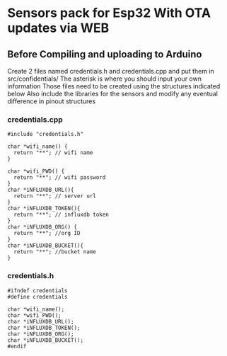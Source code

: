 # Sensors pack for Esp32 With OTA updates via WEB

## Before Compiling and uploading to Arduino
Create 2 files named credentials.h and credentials.cpp and put them in src/confidentials/
The asterisk is where you should input your own information
Those files need to be created using the structures indicated below
Also include the libraries for the sensors and modify any eventual difference in pinout structures
### credentials.cpp
```
#include "credentials.h"

char *wifi_name() {
  return "**"; // wifi name
}

char *wifi_PWD() {
  return "**"; // wifi password
}
char *iNFLUXDB_URL(){
  return "**"; // server url
}
char *iNFLUXDB_TOKEN(){
  return "**"; // influxdb token
}
char *iNFLUXDB_ORG() {
  return "**"; //org ID
}
char *iNFLUXDB_BUCKET(){
  return "**"; //bucket name
}
```
### credentials.h
```
#ifndef credentials
#define credentials

char *wifi_name();
char *wifi_PWD();
char *iNFLUXDB_URL();
char *iNFLUXDB_TOKEN();
char *iNFLUXDB_ORG();
char *iNFLUXDB_BUCKET();
#endif
```
